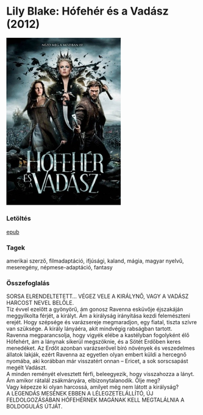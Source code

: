 # <a name="id_618">Lily Blake: Hófehér és a Vadász (2012)</a>
<img src="https://github.com/BercziSandor/calibre_lib/raw/main/Lily%20Blake/Hofeher%20es%20a%20vadasz%20%28618%29/cover.jpg" alt="cover" width="300"/>

### Letöltés
[epub](https://github.com/BercziSandor/calibre_lib/raw/main/Lily%20Blake/Hofeher%20es%20a%20vadasz%20%28618%29/Hofeher%20es%20a%20Vadasz%20-%20Lily%20Blake.epub)

### Tagek
amerikai szerző, filmadaptáció, ifjúsági, kaland, mágia, magyar nyelvű, meseregény, népmese-adaptáció, fantasy

### Összefoglalás
<div>
<p>SORSA ​ELRENDELTETETT… VÉGEZ VELE A KIRÁLYNŐ, VAGY A VADÁSZ HARCOST NEVEL BELŐLE.<br>Tíz évvel ezelőtt a gyönyörű, ám gonosz Ravenna esküvője éjszakáján meggyilkolta férjét, a királyt. Ám a királyság irányítása kezdi felemészteni erejét. Hogy szépsége és varázsereje megmaradjon, egy fiatal, tiszta szívre van szüksége. A király lányáéra, akit mindvégig rabságban tartott.<br>Ravenna megparancsolja, hogy vigyék elébe a kastélyban fogolyként élő Hófehért, ám a lánynak sikerül megszöknie, és a Sötét Erdőben keres menedéket. Az Erdőt azonban varázserővel bíró növények és veszedelmes állatok lakják, ezért Ravenna az egyetlen olyan embert küldi a hercegnő nyomába, aki korábban már visszatért onnan – Ericet, a sok sorscsapást megélt Vadászt.<br>A minden reményét elvesztett férfi, beleegyezik, hogy visszahozza a lányt. Ám amikor rátalál zsákmányára, elbizonytalanodik. Ölje meg?<br>Vagy képezze ki olyan harcossá, amilyet még nem látott a királyság?<br>A LEGENDÁS MESÉNEK EBBEN A LÉLEGZETELÁLLÍTÓ, ÚJ FELDOLGOZÁSÁBAN HÓFEHÉRNEK MAGÁNAK KELL MEGTALÁLNIA A BOLDOGULÁS ÚTJÁT.</p></div>



